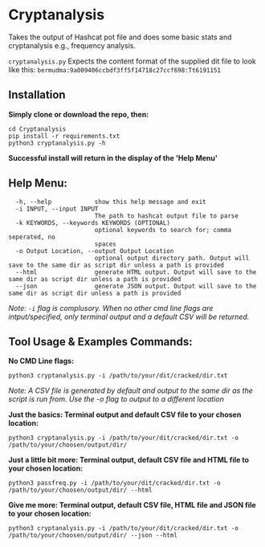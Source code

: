 # Cryptanalysis
Takes the output of Hashcat pot file and does some basic stats and cryptanalysis e.g., frequency analysis.

`cryptanalysis.py` Expects the content format of the supplied dit file to look like this:
`bermudma:9a009406ccbdf3ff5f14718c27ccf698:Tt6191151`

## Installation
**Simply clone or download the repo, then:**

```text
cd Cryptanalysis
pip install -r requirements.txt
python3 cryptanalysis.py -h
```
**Successful install will return in the display of the 'Help Menu'**

## Help Menu:
```
  -h, --help            show this help message and exit
  -i INPUT, --input INPUT
                        The path to hashcat output file to parse
  -k KEYWORDS, --keywords KEYWORDS (OPTIONAL)
                        optional keywords to search for; comma seperated, no
                        spaces
  -o Output Location, --output Output Location
                        optional output directory path. Output will save to the same dir as script dir unless a path is provided
  --html                generate HTML output. Output will save to the same dir as script dir unless a path is provided
  --json                generate JSON output. Output will save to the same dir as script dir unless a path is provided
```
_Note: `-i` flag is complusory. When no other cmd line flags are intput/specified, only terminal output and a default CSV will be returned._

## Tool Usage & Examples Commands:

**No CMD Line flags:**
```text
python3 cryptanalysis.py -i /path/to/your/dit/cracked/dir.txt
```
_Note: A CSV file is generated by default and output to the same dir as the script is run from. Use the -o flag to output to a different location_

**Just the basics: Terminal output and default CSV file to your chosen location:**
```text
python3 cryptanalysis.py -i /path/to/your/dit/cracked/dir.txt -o /path/to/your/choosen/output/dir/
```
**Just a little bit more: Terminal output, default CSV file and HTML file  to your chosen location:**
```text
python3 passfreq.py -i /path/to/your/dit/cracked/dir.txt -o /path/to/your/choosen/output/dir/ --html
```
**Give me more: Terminal output, default CSV file, HTML file and JSON file to your chosen location:**
```text
python3 cryptanalysis.py -i /path/to/your/dit/cracked/dir.txt -o /path/to/your/choosen/output/dir/ --json --html
```
